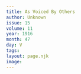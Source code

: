 ```yaml
---
title: As Voiced By Others
author: Unknown
issue: 15
volume: 11
year: 1916
month: 47
day: V
tags:
layout: page.njk
image:
---
```

